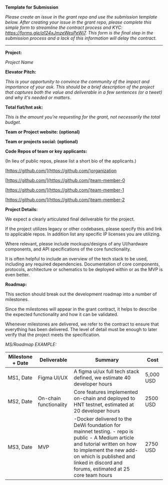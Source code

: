 **Template for Submission**

_Please create an issue in the grant repo and use the submission template below. After creating your issue in the grant repo, please complete this simple form to streamline the contract process and KYC: https://forms.gle/a124xJmzeWesPeWj7. This form is the final step in the submission process and a lack of this information will delay the contract._

-----------------

**Project:**

_Project Name_

**Elevator Pitch:**

_This is your opportunity to convince the community of the impact and importance of your ask. This should be a brief description of the project that captures both the value and deliverable in a few sentences (or a tweet) and why it's needed or matters._

**Total fiat/hnt ask:** 

_This is the amount you're requesting for the grant, not necessarily the total budget._  

**Team or Project website: (optional)**

**Team or projects social: (optional)**

**Code Repos of team or key applicants:**

(In lieu of public repos, please list a short bio of the applicants.)

[https://github.com/](https://github.com/)organization

[https://github.com/](https://github.com/)team-member-0

[https://github.com/](https://github.com/)team-member-1

[https://github.com/](https://github.com/)team-member-2

**Project Details:**

We expect a clearly articulated final deliverable for the project.

If the project utilizes legacy or other codebases, please specify this and link to applicable repos. In addition list any specific IP licenses you are utilizing. 

Where relevant, please include mockups/designs of any UI/hardware components, and API specifications of the core functionality.

It is often helpful to include an overview of the tech stack to be used, including any required dependencies. Documentation of core components, protocols, architecture or schematics to be deployed within or as the MVP is even better.

**Roadmap:**

This section should break out the development roadmap into a number of milestones.

Since the milestones will appear in the grant contract, it helps to describe the expected functionality and how it can be validated.

Whenever milestones are delivered, we refer to the contract to ensure that everything has been delivered. The level of detail must be enough to later verify that the project meets the specification.

_MS/Roadmap EXAMPLE:_

| Milestone + Date | Deliverable | Summary | Cost |
| --- | --- | --- | --- |
| MS1, Date | Figma UI/UX | A figma ui/ux full tech stack defined, we estimate 40 developer hours | 5,000 USD |
| MS2, Date | On-chain functionality | Core features implemented on-chain and deployed to HNT testnet, estimated at 20 developer hours | 2500 USD |
| MS3, Date | MVP | -Docker delivered to the DeWi foundation for mainnet testing. - repo is public - A Medium article and tutorial written on how to implement the new add-on which is published and linked in discord and forums, estimated at 25 core team hours | 2750 USD |

